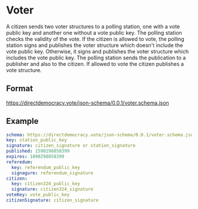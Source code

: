 # Voter

A citizen sends two voter structures to a polling station, one with a vote public key and another one without a vote public key.
The polling station checks the validity of the vote.
If the citizen is allowed to vote, the polling station signs and publishes the voter structure which doesn't include the vote public key.
Otherwise, it signs and publishes the voter structure which includes the vote public key.
The polling station sends the publication to a publisher and also to the citizen.
If allowed to vote the citizen publishes a vote structure.

## Format

https://directdemocracy.vote/json-schema/0.0.1/voter.schema.json

## Example

```yaml
schema: https://directdemocracy.vote/json-schema/0.0.1/voter.schema.json
key: station_public_key
signature: citizen_signature or station_signature
published: 1590298858399
expires: 1890298858399
referedum:
  key: referendum_public_key
  signagure: referendum_signature
citizen:
  key: citizen324_public_key
  signature: citizen324_signature
voteKey: vote_public_key
citizenSignature: citizen_signature
```
